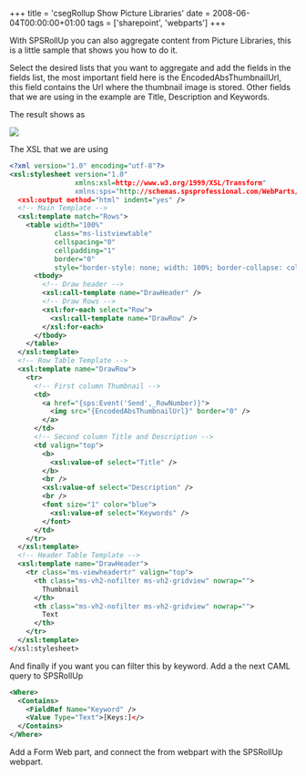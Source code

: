 +++
title = 'csegRollup Show Picture Libraries'
date = 2008-06-04T00:00:00+01:00
tags = ['sharepoint', 'webparts']
+++

With SPSRollUp you can also aggregate content from Picture Libraries, this is a little sample that shows you how to do it.

Select the desired lists that you want to aggregate and add the fields in the fields list, the most important field here is the EncodedAbsThumbnailUrl, this field contains the Url where the thumbnail image is stored. Other fields that we are using in the example are Title, Description and Keywords.

The result shows as

![](/images/Sharepoint/SPSRollUpTipImages.gif)

The XSL that we are using

```xml
<?xml version="1.0" encoding="utf-8"?>
<xsl:stylesheet version="1.0" 
                xmlns:xsl=http://www.w3.org/1999/XSL/Transform" 
                xmlns:sps="http://schemas.spsprofessional.com/WebParts/SPSXSLT">
  <xsl:output method="html" indent="yes" />
  <!-- Main Template -->
  <xsl:template match="Rows">
    <table width="100%" 
           class="ms-listviewtable" 
           cellspacing="0" 
           cellpadding="1" 
           border="0" 
           style="border-style: none; width: 100%; border-collapse: collapse;">
      <tbody>
        <!-- Draw header -->
        <xsl:call-template name="DrawHeader" />
        <!-- Draw Rows -->
        <xsl:for-each select="Row">
          <xsl:call-template name="DrawRow" />
        </xsl:for-each>
      </tbody>
    </table>
  </xsl:template>
  <!-- Row Table Template -->
  <xsl:template name="DrawRow">
    <tr>
      <!-- First column Thumbnail -->
      <td>
        <a href="{sps:Event('Send',_RowNumber)}">
          <img src="{EncodedAbsThumbnailUrl}" border="0" />
        </a>
      </td>
      <!-- Second column Title and Description --> 
      <td valign="top">
        <b>
          <xsl:value-of select="Title" />
        </b>
        <br />
        <xsl:value-of select="Description" />
        <br />
        <font size="1" color="blue">
          <xsl:value-of select="Keywords" />
        </font>
      </td>
    </tr>
  </xsl:template>
  <!-- Header Table Template -->
  <xsl:template name="DrawHeader">
    <tr class="ms-viewheadertr" valign="top">
      <th class="ms-vh2-nofilter ms-vh2-gridview" nowrap="">
        Thumbnail
      </th>
      <th class="ms-vh2-nofilter ms-vh2-gridview" nowrap="">
        Text
      </th>
    </tr>
  </xsl:template>
</xsl:stylesheet>
```	

And finally if you want you can filter this by keyword. Add a the next CAML query to SPSRollUp

```xml
<Where>
  <Contains>
    <FieldRef Name="Keyword" />
    <Value Type="Text">[Keys:]</>
  </Contains>
</Where>
```

Add a Form Web part, and connect the from webpart with the SPSRollUp webpart.